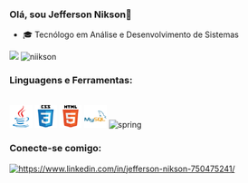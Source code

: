 ### Olá, sou Jefferson Nikson👋

- 🎓 Tecnólogo em Análise e Desenvolvimento de Sistemas

<div>
  <img width="46%" src="https://github-readme-stats.vercel.app/api?username=niikson&show_icons=true&include_all_commits=true&theme=highcontrast"/>
  <img width="41%" src="https://github-readme-stats.vercel.app/api/top-langs?username=niikson&show_icons=true&locale=en&layout=compact&theme=highcontrast"  alt="niikson"/> 
</div>

<h3 align="left">Linguagens e Ferramentas:</h3>
<div style="display: inline-block width="100%><br> 
  <img src="https://raw.githubusercontent.com/devicons/devicon/master/icons/java/java-original.svg" alt="java" width="40" height="40"/>
  <img src="https://raw.githubusercontent.com/devicons/devicon/master/icons/css3/css3-original-wordmark.svg" alt="css3" width="40" height="40"/> 
  <img src="https://raw.githubusercontent.com/devicons/devicon/master/icons/html5/html5-original-wordmark.svg" alt="html5" width="40" height="40"/> 
  <img src="https://raw.githubusercontent.com/devicons/devicon/master/icons/mysql/mysql-original-wordmark.svg" alt="mysql" width="40" height="40"/>
  <img src="https://www.vectorlogo.zone/logos/springio/springio-icon.svg" alt="spring" width="40" height="40"/> 
</div>

<h3 align="left">Conecte-se comigo:</h3>
<div align="left">
  <a href="https://www.linkedin.com/in/jefferson-nikson-750475241/" target="blank">
  <img align="center" src="https://img.shields.io/badge/LinkedIn-0077B5?style=for-the-badge&logo=linkedin&logoColor=white"       alt="https://www.linkedin.com/in/jefferson-nikson-750475241/"/></a>
</div>
